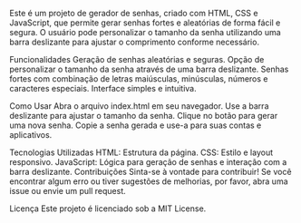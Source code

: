 Este é um projeto de gerador de senhas, criado com HTML, CSS e JavaScript, que permite gerar senhas fortes e aleatórias de forma fácil e segura. O usuário pode personalizar o tamanho da senha utilizando uma barra deslizante para ajustar o comprimento conforme necessário.

Funcionalidades
Geração de senhas aleatórias e seguras.
Opção de personalizar o tamanho da senha através de uma barra deslizante.
Senhas fortes com combinação de letras maiúsculas, minúsculas, números e caracteres especiais.
Interface simples e intuitiva.

Como Usar
Abra o arquivo index.html em seu navegador.
Use a barra deslizante para ajustar o tamanho da senha.
Clique no botão para gerar uma nova senha.
Copie a senha gerada e use-a para suas contas e aplicativos.

Tecnologias Utilizadas
HTML: Estrutura da página.
CSS: Estilo e layout responsivo.
JavaScript: Lógica para geração de senhas e interação com a barra deslizante.
Contribuições
Sinta-se à vontade para contribuir! Se você encontrar algum erro ou tiver sugestões de melhorias, por favor, abra uma issue ou envie um pull request.

Licença
Este projeto é licenciado sob a MIT License.
